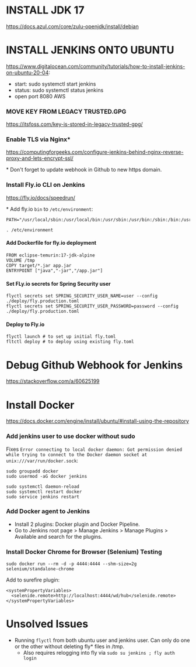 # INSTALL JDK 17
https://docs.azul.com/core/zulu-openjdk/install/debian


# INSTALL JENKINS ONTO UBUNTU
https://www.digitalocean.com/community/tutorials/how-to-install-jenkins-on-ubuntu-20-04:
- start: sudo systemctl start jenkins
- status: sudo systemctl status jenkins
- open port 8080 AWS

### MOVE KEY FROM LEGACY TRUSTED.GPG
https://itsfoss.com/key-is-stored-in-legacy-trusted-gpg/

### Enable TLS via Nginx*
https://computingforgeeks.com/configure-jenkins-behind-nginx-reverse-proxy-and-lets-encrypt-ssl/

\* Don't forget to update webhook in Github to new https domain.

### Install Fly.io CLI on Jenkins
https://fly.io/docs/speedrun/

\* Add fly.io `bin` to `/etc/environment`:
```
PATH="/usr/local/sbin:/usr/local/bin:/usr/sbin:/usr/bin:/sbin:/bin:/usr/games:/usr/local/games:/snap/bin:/home/ubuntu/.fly/bin"
```
```
. /etc/environment
```

#### Add Dockerfile for fly.io deployment
```
FROM eclipse-temurin:17-jdk-alpine
VOLUME /tmp
COPY target/*.jar app.jar
ENTRYPOINT ["java","-jar","/app.jar"]
```

#### Set FLy.io secrets for Spring Security user
```
flyctl secrets set SPRING_SECURITY_USER_NAME=user --config ./deploy/fly.production.toml
flyctl secrets set SPRING_SECURITY_USER_PASSWORD=password --config ./deploy/fly.production.toml
```

#### Deploy to Fly.io
```
flyctl launch # to set up initial fly.toml
fltctl deploy # to deploy using existing fly.toml
```

# Debug Github Webhook for Jenkins
https://stackoverflow.com/a/60625199

# Install Docker
https://docs.docker.com/engine/install/ubuntu/#install-using-the-repository

### Add jenkins user to use docker without sudo  
Fixes `Error connecting to local docker daemon: Got permission denied while trying to connect to the Docker daemon socket at unix:///var/run/docker.sock`:

```
sudo groupadd docker
sudo usermod -aG docker jenkins

sudo systemctl daemon-reload
sudo systemctl restart docker
sudo service jenkins restart
```

### Add Docker agent to Jenkins
- Install 2 plugins: Docker plugin and Docker Pipeline.
- Go to Jenkins root page > Manage Jenkins > Manage Plugins > Available and search for the plugins.

### Install Docker Chrome for Browser (Selenium) Testing
```
sudo docker run --rm -d -p 4444:4444 --shm-size=2g selenium/standalone-chrome
```

Add to surefire plugin:
```
<systemPropertyVariables>
  <selenide.remote>http://localhost:4444/wd/hub</selenide.remote>
</systemPropertyVariables>
```

# Unsolved Issues
- Running `flyctl` from both ubuntu user and jenkins user. Can only do one or the other without deleting fly* files in /tmp.
  - Also requires relogging into fly via `sudo su jenkins ; fly auth login`
